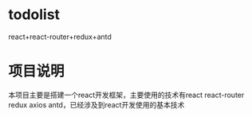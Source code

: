 # todolist
react+react-router+redux+antd

# 项目说明
本项目主要是搭建一个react开发框架，主要使用的技术有react react-router redux axios antd，已经涉及到react开发使用的基本技术
